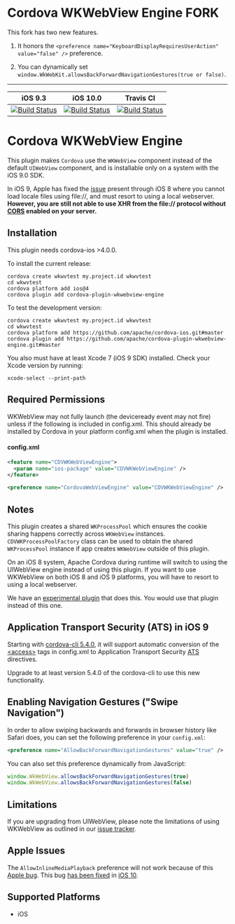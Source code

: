 # Cordova WKWebView Engine FORK

This fork has two new features.

1. It honors the `<preference name="KeyboardDisplayRequiresUserAction" value="false" />` preference.

2. You can dynamically set `window.WkWebKit.allowsBackForwardNavigationGestures(true or false)`.

---

<!--
# license: Licensed to the Apache Software Foundation (ASF) under one
#         or more contributor license agreements.  See the NOTICE file
#         distributed with this work for additional information
#         regarding copyright ownership.  The ASF licenses this file
#         to you under the Apache License, Version 2.0 (the
#         "License"); you may not use this file except in compliance
#         with the License.  You may obtain a copy of the License at
#
#           http://www.apache.org/licenses/LICENSE-2.0
#
#         Unless required by applicable law or agreed to in writing,
#         software distributed under the License is distributed on an
#         "AS IS" BASIS, WITHOUT WARRANTIES OR CONDITIONS OF ANY
#         KIND, either express or implied.  See the License for the
#         specific language governing permissions and limitations
#         under the License.
-->

|iOS 9.3|iOS 10.0|Travis CI|
|:-:|:-:|:-:|
|[![Build Status](http://cordova-ci.cloudapp.net:8080/buildStatus/icon?job=cordova-periodic-build/PLATFORM=ios-9.3,PLUGIN=cordova-plugin-wkwebview-engine)](http://cordova-ci.cloudapp.net:8080/job/cordova-periodic-build/PLATFORM=ios-9.3,PLUGIN=cordova-plugin-wkwebview-engine/)|[![Build Status](http://cordova-ci.cloudapp.net:8080/buildStatus/icon?job=cordova-periodic-build/PLATFORM=ios-10.0,PLUGIN=cordova-plugin-wkwebview-engine)](http://cordova-ci.cloudapp.net:8080/job/cordova-periodic-build/PLATFORM=ios-10.0,PLUGIN=cordova-plugin-wkwebview-engine/)|[![Build Status](https://travis-ci.org/apache/cordova-plugin-wkwebview-engine.svg?branch=master)](https://travis-ci.org/apache/cordova-plugin-wkwebview-engine)|

Cordova WKWebView Engine
======

This plugin makes `Cordova` use the `WKWebView` component instead of the default `UIWebView` component, and is installable only on a system with the iOS 9.0 SDK. 

In iOS 9, Apple has fixed the [issue](http://www.openradar.me/18039024) present through iOS 8 where you cannot load locale files using file://, and must resort to using a local webserver. **However, you are still not able to use XHR from the file:// protocol without [CORS](https://developer.mozilla.org/en-US/docs/Web/HTTP/Access_control_CORS) enabled on your server.**

Installation
-----------

This plugin needs cordova-ios >4.0.0.

To install the current release:

    cordova create wkwvtest my.project.id wkwvtest
    cd wkwvtest
    cordova platform add ios@4
    cordova plugin add cordova-plugin-wkwebview-engine

To test the development version:

    cordova create wkwvtest my.project.id wkwvtest
    cd wkwvtest
    cordova platform add https://github.com/apache/cordova-ios.git#master
    cordova plugin add https://github.com/apache/cordova-plugin-wkwebview-engine.git#master

You also must have at least Xcode 7 (iOS 9 SDK) installed. Check your Xcode version by running:

    xcode-select --print-path

Required Permissions
-----------
WKWebView may not fully launch (the deviceready event may not fire) unless if the following is included in config.xml. This should already be installed by Cordova in your platform config.xml when the plugin is installed.

#### config.xml

```xml
<feature name="CDVWKWebViewEngine">
  <param name="ios-package" value="CDVWKWebViewEngine" />
</feature>

<preference name="CordovaWebViewEngine" value="CDVWKWebViewEngine" />
```

Notes
------
This plugin creates a shared `WKProcessPool` which ensures the cookie sharing happens correctly across `WKWebView` instances. `CDVWKProcessPoolFactory` class can be used to obtain the shared `WKProcessPool` instance if app creates `WKWebView` outside of this plugin.

On an iOS 8 system, Apache Cordova during runtime will switch to using the UIWebView engine instead of using this plugin. If you want to use WKWebView on both iOS 8 and iOS 9 platforms, you will have to resort to using a local webserver.

We have an [experimental plugin](https://github.com/apache/cordova-plugins/tree/wkwebview-engine-localhost) that does this. You would use that plugin instead of this one.

Application Transport Security (ATS) in iOS 9
-----------

Starting with [cordova-cli 5.4.0](https://www.npmjs.com/package/cordova), it will support automatic conversion of the [&lt;access&gt;](http://cordova.apache.org/docs/en/edge/guide/appdev/whitelist/index.html) tags in config.xml to Application Transport Security [ATS](https://developer.apple.com/library/prerelease/ios/documentation/General/Reference/InfoPlistKeyReference/Articles/CocoaKeys.html#//apple_ref/doc/uid/TP40009251-SW33) directives. 

Upgrade to at least version 5.4.0 of the cordova-cli to use this new functionality.

Enabling Navigation Gestures ("Swipe Navigation")
-----------

In order to allow swiping backwards and forwards in browser history like Safari does, you can set the following preference in your `config.xml`:

```xml
<preference name="AllowBackForwardNavigationGestures" value="true" />
```

You can also set this preference dynamically from JavaScript:

```js
window.WkWebView.allowsBackForwardNavigationGestures(true)
window.WkWebView.allowsBackForwardNavigationGestures(false)
```

Limitations
--------

If you are upgrading from UIWebView, please note the limitations of using WKWebView as outlined in our [issue tracker](https://issues.apache.org/jira/issues/?jql=project%20%3D%20CB%20AND%20labels%20%3D%20wkwebview-known-issues).

Apple Issues
-------

The `AllowInlineMediaPlayback` preference will not work because of this [Apple bug](http://openradar.appspot.com/radar?id=6673091526656000). This bug [has been fixed](https://issues.apache.org/jira/browse/CB-11452) in [iOS 10](https://twitter.com/shazron/status/745546355796389889). 



Supported Platforms
-------------------

- iOS
